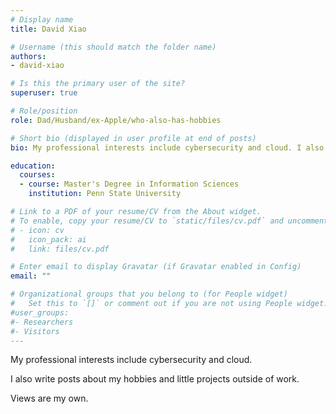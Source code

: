```yaml
---
# Display name
title: David Xiao

# Username (this should match the folder name)
authors:
- david-xiao

# Is this the primary user of the site?
superuser: true

# Role/position
role: Dad/Husband/ex-Apple/who-also-has-hobbies

# Short bio (displayed in user profile at end of posts)
bio: My professional interests include cybersecurity and cloud. I also write posts about my hobbies and little projects outside of work. Views are my own.

education:
  courses:
  - course: Master's Degree in Information Sciences
    institution: Penn State University

# Link to a PDF of your resume/CV from the About widget.
# To enable, copy your resume/CV to `static/files/cv.pdf` and uncomment the lines below.
# - icon: cv
#   icon_pack: ai
#   link: files/cv.pdf

# Enter email to display Gravatar (if Gravatar enabled in Config)
email: ""

# Organizational groups that you belong to (for People widget)
#   Set this to `[]` or comment out if you are not using People widget.
#user_groups:
#- Researchers
#- Visitors
---
```


My professional interests include cybersecurity and cloud.

I also write posts about my hobbies and little projects outside of work.

Views are my own.
